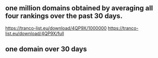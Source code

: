 ## one million domains obtained by averaging all four rankings over the past 30 days.



https://tranco-list.eu/download/4QP9X/1000000
https://tranco-list.eu/download/4QP9X/full


## one domain over 30 days

